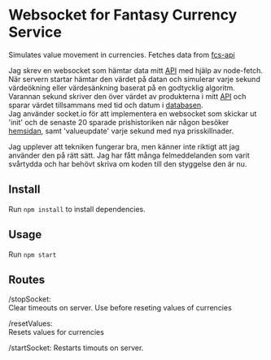 # Websocket for Fantasy Currency Service
Simulates value movement in currencies. Fetches data from [fcs-api](https://github.com/nilshollmer/fcs-api)

Jag skrev en websocket som hämtar data mitt [API](https://github.com/nilshollmer/fcs-api) med hjälp av node-fetch.
När servern startar hämtar den värdet på datan och simulerar varje sekund värdeökning eller värdesänkning
baserat på en godtycklig algoritm. Varannan sekund skriver den över värdet av produkterna i mitt [API](https://github.com/nilshollmer/fcs-api) och
sparar värdet tillsammans med tid och datum i [databasen](https://github.com/nilshollmer/fcs-api).  
Jag använder socket.io för att implementera en websocket som skickar ut 'init' och de senaste 20 sparade prishistoriken när någon besöker [hemsidan](https://fantasycurrencyservice.nilshollmer.me), samt 'valueupdate' varje sekund med nya prisskillnader.

Jag upplever att tekniken fungerar bra, men känner inte riktigt att jag använder den på rätt sätt. Jag har fått många felmeddelanden som varit svårtydda och har behövt skriva om koden till den styggelse den är nu.

## Install
Run `npm install` to install dependencies.

## Usage
Run `npm start`

## Routes

/stopSocket:  
Clear timeouts on server. Use before reseting values of currencies

/resetValues:  
Resets values for currencies

/startSocket:
Restarts timouts on server.

